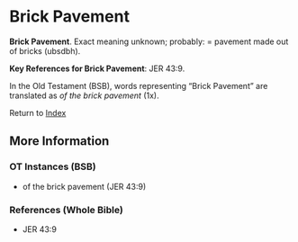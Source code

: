 # Brick Pavement
**Brick Pavement**. 
Exact meaning unknown; probably: = pavement made out of bricks (ubsdbh). 


**Key References for Brick Pavement**: 
JER 43:9. 


In the Old Testament (BSB), words representing “Brick Pavement” are translated as 
*of the brick pavement* (1x). 




Return to [Index](00-Index.md)

## More Information

### OT Instances (BSB)

* of the brick pavement (JER 43:9)



### References (Whole Bible)

* JER 43:9



